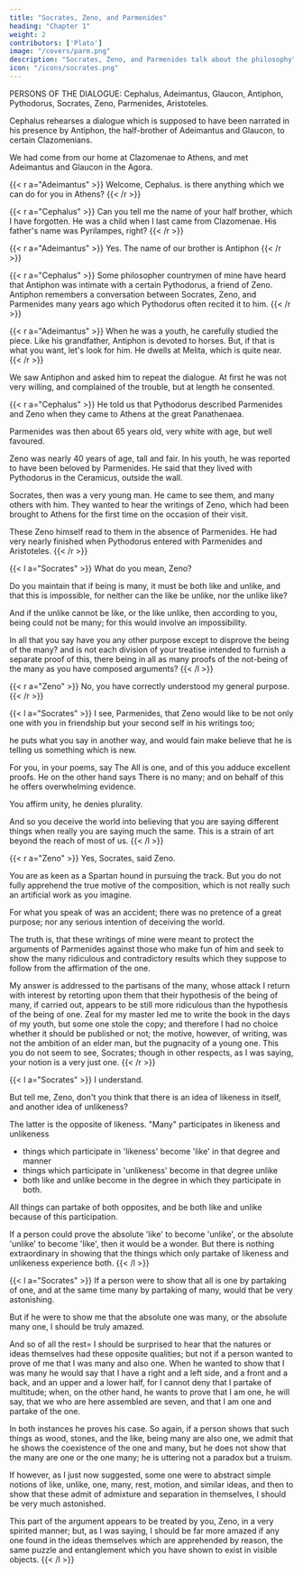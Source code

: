 ```yaml
---
title: "Socrates, Zeno, and Parmenides"
heading: "Chapter 1"
weight: 2
contributors: ['Plato']
image: "/covers/parm.png"
description: "Socrates, Zeno, and Parmenides talk about the philosophy"
icon: "/icons/socrates.png"
---
```




PERSONS OF THE DIALOGUE: Cephalus, Adeimantus, Glaucon, Antiphon, Pythodorus, Socrates, Zeno, Parmenides, Aristoteles.

Cephalus rehearses a dialogue which is supposed to have been narrated in his presence by Antiphon, the half-brother of Adeimantus and Glaucon, to certain Clazomenians.

We had come from our home at Clazomenae to Athens, and met Adeimantus and Glaucon in the Agora. 

{{< r a="Adeimantus" >}}
Welcome, Cephalus. is there anything which we can do for you in Athens?
{{< /r >}}

{{< r a="Cephalus" >}}
Can you tell me the name of your half brother, which I have forgotten. He was a child when I last came from Clazomenae. His father's name was Pyrilampes, right?
{{< /r >}}

{{< r a="Adeimantus" >}}
Yes. The name of our brother is Antiphon
{{< /r >}}

{{< r a="Cephalus" >}}
Some philosopher countrymen of mine have heard that Antiphon was intimate with a certain Pythodorus, a friend of Zeno. Antiphon remembers a conversation between Socrates, Zeno, and Parmenides many years ago which Pythodorus often recited it to him.
{{< /r >}}

{{< r a="Adeimantus" >}}
When he was a youth, he carefully studied the piece. Like his grandfather, Antiphon is devoted to horses. But, if that is what you want, let's look for him. He dwells at Melita, which is quite near.
{{< /r >}}

<!-- Accordingly we went to look for him; he was at home, and in the act of giving a bridle to a smith to be fitted. When he had done with the smith, his brothers told him the purpose of our visit; and he saluted me as an acquaintance whom he remembered from my former visit, and  -->

We saw Antiphon and asked him to repeat the dialogue. At first he was not very willing, and complained of the trouble, but at length he consented. 

{{< r a="Cephalus" >}}
He told us that Pythodorus described Parmenides and Zeno when they came to Athens at the great Panathenaea.

Parmenides was then about 65 years old, very white with age, but well favoured. 

Zeno was nearly 40 years of age, tall and fair. In his youth, he was reported to have been beloved by Parmenides. He said that they lived with Pythodorus in the Ceramicus, outside the wall. 

Socrates, then was a very young man. He came to see them, and many others with him. They wanted to hear the writings of Zeno, which had been brought to Athens for the first time on the occasion of their visit. 

These Zeno himself read to them in the absence of Parmenides. He had very nearly finished when Pythodorus entered with Parmenides and Aristoteles.<!--  who was afterwards one of the Thirty, and heard the little that remained of the dialogue. Pythodorus had heard Zeno repeat them before. -->
{{< /r >}}

{{< l a="Socrates" >}}
What do you mean, Zeno? 

Do you maintain that if being is many, it must be both like and unlike, and that this is impossible, for neither can the like be unlike, nor the unlike like?

And if the unlike cannot be like, or the like unlike, then according to you, being could not be many; for this would involve an impossibility. 

In all that you say have you any other purpose except to disprove the being of the many? and is not each division of your treatise intended to furnish a separate proof of this, there being in all as many proofs of the not-being of the many as you have composed arguments?
{{< /l >}}

{{< r a="Zeno" >}}
No, you have correctly understood my general purpose.
{{< /r >}}

{{< l a="Socrates" >}}
I see, Parmenides, that Zeno would like to be not only one with you in friendship but your second self in his writings too; 

he puts what you say in another way, and would fain make believe that he is telling us something which is new. 

For you, in your poems, say The All is one, and of this you adduce excellent proofs. He on the other hand says There is no many; and on behalf of this he offers overwhelming evidence. 

You affirm unity, he denies plurality. 

And so you deceive the world into believing that you are saying different things when really you are saying much the same. This is a strain of art beyond the reach of most of us.
{{< /l >}}

{{< r a="Zeno" >}}
Yes, Socrates, said Zeno. 

You are as keen as a Spartan hound in pursuing the track. But you do not fully apprehend the true motive of the composition, which is not really such an artificial work as you imagine. 

For what you speak of was an accident; there was no pretence of a great purpose; nor any serious intention of deceiving the world. 

The truth is, that these writings of mine were meant to protect the arguments of Parmenides against those who make fun of him and seek to show the many ridiculous and contradictory results which they suppose to follow from the affirmation of the one. 

My answer is addressed to the partisans of the many, whose attack I return with interest by retorting upon them that their hypothesis of the being of many, if carried out, appears to be still more ridiculous than the hypothesis of the being of one. Zeal for my master led me to write the book in the days of my youth, but some one stole the copy; and therefore I had no choice whether it should be published or not; the motive, however, of writing, was not the ambition of an elder man, but the pugnacity of a young one. This you do not seem to see, Socrates; though in other respects, as I was saying, your notion is a very just one.
{{< /r >}}

{{< l a="Socrates" >}}
I understand. 

But tell me, Zeno, don't you think that there is an idea of likeness in itself, and another idea of unlikeness?

The latter is the opposite of likeness. "Many" participates in likeness and unlikeness 
- things which participate in 'likeness' become 'like' in that degree and manner
- things which participate in 'unlikeness' become in that degree unlike
- both like and unlike become in the degree in which they participate in both.

All things can partake of both opposites, and be both like and unlike because of this participation.

If a person could prove the absolute 'like' to become 'unlike', or the absolute 'unlike' to become 'like', then it would be a wonder. But there is nothing extraordinary in showing that the things which only partake of likeness and unlikeness experience both.
{{< /l >}}


{{< l a="Socrates" >}}
If a person were to show that all is one by partaking of one, and at the same time many by partaking of many, would that be very astonishing. 

But if he were to show me that the absolute one was many, or the absolute many one, I should be truly amazed.

And so of all the rest= I should be surprised to hear that the natures or ideas themselves had these opposite qualities; but not if a person wanted to prove of me that I was many and also one. When he wanted to show that I was many he would say that I have a right and a left side, and a front and a back, and an upper and a lower half, for I cannot deny that I partake of multitude; when, on the other hand, he wants to prove that I am one, he will say, that we who are here assembled are seven, and that I am one and partake of the one.

In both instances he proves his case. So again, if a person shows that such things as wood, stones, and the like, being many are also one, we admit that he shows the coexistence of the one and many, but he does not show that the many are one or the one many; he is uttering not a paradox but a truism.

If however, as I just now suggested, some one were to abstract simple notions of like, unlike, one, many, rest, motion, and similar ideas, and then to show that these admit of admixture and separation in themselves, I should be very much astonished.

This part of the argument appears to be treated by you, Zeno, in a very spirited manner; but, as I was saying, I should be far more amazed if any one found in the ideas themselves which are apprehended by reason, the same puzzle and entanglement which you have shown to exist in visible objects.
{{< /l >}}

